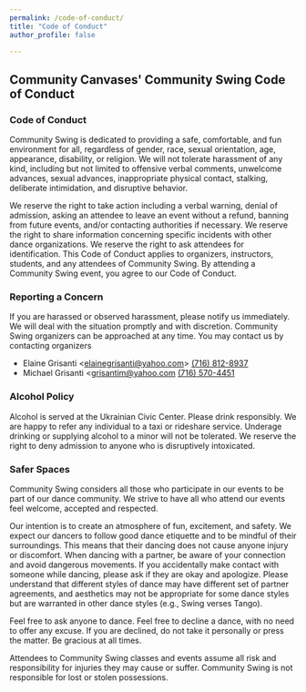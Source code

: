 ```yaml
---
permalink: /code-of-conduct/
title: "Code of Conduct"
author_profile: false

---
```


## Community Canvases' Community Swing Code of Conduct

### Code of Conduct
Community Swing is dedicated to providing a safe, comfortable, and fun environment for all, regardless of gender, race, sexual orientation, age, appearance, disability, or religion. We will not tolerate harassment of any kind, including but not limited to offensive verbal comments, unwelcome advances, sexual advances, inappropriate physical contact, stalking, deliberate intimidation, and disruptive behavior. 

We reserve the right to take action including a verbal warning, denial of admission, asking an attendee to leave an event without a refund, banning from future events, and/or contacting authorities if necessary. We reserve the right to share information concerning specific incidents with other dance organizations. We reserve the right to ask attendees for identification. This Code of Conduct applies to organizers, instructors, students, and any attendees of Community Swing. By attending a Community Swing event, you agree to our Code of Conduct.

### Reporting a Concern
If you are harassed or observed harassment, please notify us immediately. We will deal with the situation promptly and with discretion. Community Swing organizers can be approached at any time. You may contact us by contacting organizers
- Elaine Grisanti <[elainegrisanti@yahoo.com](mailto:elainegrisanti@yahoo.com)> [(716) 812-8937](tel:7168128937)
- Michael Grisanti <[grisantim@yahoo.com](mailto:grisantim@yahoo.com) [(716) 570-4451](tel:7165704451)

### Alcohol Policy
Alcohol is served at the Ukrainian Civic Center. Please drink responsibly. We are happy to refer any individual to a taxi or rideshare service. Underage drinking or supplying alcohol to a minor will not be tolerated. We reserve the right to deny admission to anyone who is disruptively intoxicated.

### Safer Spaces
Community Swing considers all those who participate in our events to be part of our dance community. We strive to have all who attend our events feel welcome, accepted and respected.

Our intention is to create an atmosphere of fun, excitement, and safety. We expect our dancers to follow good dance etiquette and to be mindful of their surroundings. This means that their dancing does not cause anyone injury or discomfort. When dancing with a partner, be aware of your connection and avoid dangerous movements. If you accidentally make contact with someone while dancing, please ask if they are okay and apologize. Please understand that different styles of dance may have different set of partner agreements, and aesthetics may not be appropriate for some dance styles but are warranted in other dance styles (e.g., Swing verses Tango).

Feel free to ask anyone to dance. Feel free to decline a dance, with no need to offer any excuse. If you are declined, do not take it personally or press the matter. Be gracious at all times.

Attendees to Community Swing classes and events assume all risk and responsibility for injuries they may cause or suffer. Community Swing is not responsible for lost or stolen possessions.

